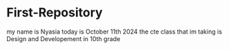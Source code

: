 # First-Repository 
my name is Nyasia
today is October 11th 2024
the cte class that im taking is Design and Developement in 10th grade 
